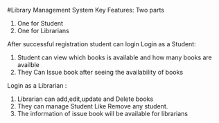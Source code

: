 #Library Management System Key Features:
Two parts 
 1. One for Student
 2. One for Librarians

After successful registration student can login Login as a Student:
 1. Student can view which books is available and how many books are availble
 2. They Can Issue book after seeing the availability of books

Login as a Librarian :
1. Librarian can add,edit,update and Delete books 
2. They can manage Student Like Remove any student.
3. The information of issue book will be available for librarians
